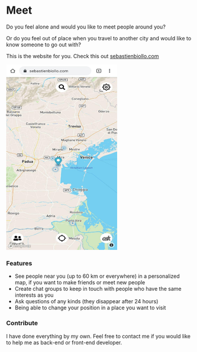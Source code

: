 # Meet

Do you feel alone and would you like to meet people around you? 

Or do you feel out of place when you travel to another city and would like to know someone to go out with?

This is the website for you. Check this out [sebastienbiollo.com](https://sebastienbiollo.com/ "Meet") 

<img src="https://raw.githubusercontent.com/0x5eba/Meet/master/public/meet.jpg" width="300" height="500">

### Features

- See people near you (up to 60 km or everywhere) in a personalized map, if you want to make friends or meet new people
- Create chat groups to keep in touch with people who have the same interests as you
- Ask questions of any kinds (they disappear after 24 hours)
- Being able to change your position in a place you want to visit

### Contribute

I have done everything by my own. Feel free to contact me if you would like to help me as back-end or front-end developer.